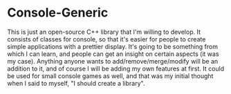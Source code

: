 # Console-Generic
This is just an open-source C++ library that I'm willing to develop.
It consists of classes for console, so that it's easier for people to create simple applications with a prettier display.
It's going to be something from which I can learn, and people can get an insight on certain aspects (it was my case).
Anything anyone wants to add/remove/merge/modify will be an addition to it, and of course I will be adding my own features at first.
It could be used for small console games as well, and that was my initial thought when I said to myself, "I should create a library".
